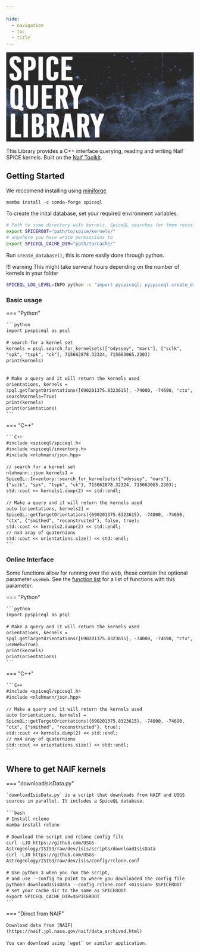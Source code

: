 ```yaml
---

hide:
  - navigation
  - toc
  - title
---
```


<style>
  .md-typeset h1,
  .md-content__button {
    display: none;
  }
</style>

![banner](assets/banner3.png)


This Library provides a C++ interface querying, reading and writing Naif SPICE kernels. Built on the [Naif Toolkit](https://naif.jpl.nasa.gov/naif/toolkit.html).


## Getting Started

We reccomend installing using [miniforge](https://github.com/conda-forge/miniforge) 

```
mamba install -c conda-forge spiceql
```

To create the inital database, set your required environment variables. 

```bash 
# Path to some directory with kernels. SpiceQL searches for them recusively
export SPICEROOT="path/to/spice/kernels/"
# anywhere you have write permissions to
export SPICEQL_CACHE_DIR="path/to/cache/"
```

Run `create_database()`, this is more easily done through python. 

!!! warning 
    This might take serveral hours depending on the number of kernels in your folder

```bash 
SPICEQL_LOG_LEVEL=INFO python -c "import pyspiceql; pyspiceql.create_database()"
```

### Basic usage

=== "Python"

    ```python 
    import pyspiceql as psql 

    # search for a kernel set
    kernels = psql.search_for_kernelsets(["odyssey", "mars"], ["sclk", "spk", "tspk", "ck"], 715662878.32324, 715663065.2303)
    print(kernels)


    # Make a query and it will return the kernels used 
    orientations, kernels = spql.getTargetOrientations([690201375.8323615], -74000, -74690, "ctx", searchKernels=True) 
    print(kernels)
    print(orientations)
    ```

=== "C++"

    ```C++ 
    #include <spiceql/spiceql.h>
    #include <spiceql/inventory.h>
    #include <nlohmann/json.hpp>
    
    // search for a kernel set
    nlohmann::json kernels1 = SpiceQL::Inventory::search_for_kernelsets({"odyssey", "mars"}, {"sclk", "spk", "tspk", "ck"}, 715662878.32324, 715663065.2303);
    std::cout << kernels1.dump(2) << std::endl;
    
    // Make a query and it will return the kernels used 
    auto [orientations, kernels2] = SpiceQL::getTargetOrientations({690201375.8323615}, -74000, -74690, "ctx", {"smithed", "reconstructed"}, false, true);
    std::cout << kernels2.dump(2) << std::endl;
    // nx4 aray of quaternions 
    std::cout << orientations.size() << std::endl;
    ```

### Online Interface 

Some functions allow for running over the web, these contain the optional parameter `useWeb`. See the [function list](SpiceQLCPPAPI/namespace_spice_q_l.md) for a list of functions with this parameter. 

=== "Python"

    ```python 
    import pyspiceql as psql 

    # Make a query and it will return the kernels used 
    orientations, kernels = spql.getTargetOrientations([690201375.8323615], -74000, -74690, "ctx", useWeb=True) 
    print(kernels)
    print(orientations)
    ```

=== "C++"

    ```C++ 
    #include <spiceql/spiceql.h>
    #include <nlohmann/json.hpp>
    
    // Make a query and it will return the kernels used 
    auto [orientations, kernels] = SpiceQL::getTargetOrientations({690201375.8323615}, -74000, -74690, "ctx", {"smithed", "reconstructed"}, true);
    std::cout << kernels.dump(2) << std::endl;
    // nx4 aray of quaternions 
    std::cout << orientations.size() << std::endl;
    ```

## Where to get NAIF kernels

=== "downloadIsisData.py"
    
    `downloadIsisData.py` is a script that downloads from NAIF and USGS sources in parallel. It includes a SpiceQL database. 

    ```bash
    # Install rclone 
    mamba install rclone
    
    # Download the script and rclone config file
    curl -LJO https://github.com/USGS-Astrogeology/ISIS3/raw/dev/isis/scripts/downloadIsisData
    curl -LJO https://github.com/USGS-Astrogeology/ISIS3/raw/dev/isis/config/rclone.conf
    
    # Use python 3 when you run the script,
    # and use --config to point to where you downloaded the config file 
    python3 downloadIsisData --config rclone.conf <mission> $SPICEROOT
    # set your cache dir to the same as SPICEROOT
    export SPICEQL_CACHE_DIR=$SPICEROOT
    ```

=== "Direct from NAIF" 

    Download data from [NAIF](https://naif.jpl.nasa.gov/naif/data_archived.html) 

    You can download using `wget` or similar application. 



